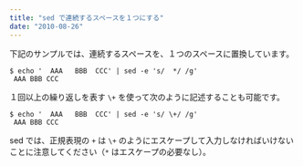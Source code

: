 ```yaml
---
title: "sed で連続するスペースを１つにする"
date: "2010-08-26"
---
```


下記のサンプルでは、連続するスペースを、１つのスペースに置換しています。

~~~
$ echo '  AAA   BBB  CCC' | sed -e 's/  */ /g'
 AAA BBB CCC
~~~

１回以上の繰り返しを表す `\+` を使って次のように記述することも可能です。

~~~
$ echo '  AAA   BBB  CCC' | sed -e 's/ \+/ /g'
 AAA BBB CCC
~~~

sed では、正規表現の `+` は `\+` のようにエスケープして入力しなければいけないことに注意してください（`*` はエスケープの必要なし）。

